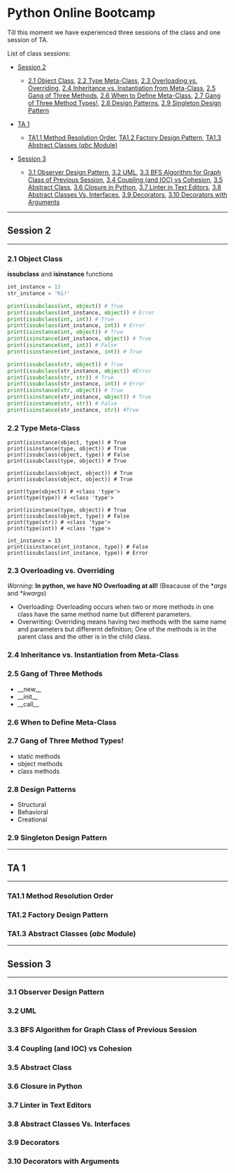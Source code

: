 
# Python Online Bootcamp

Till this moment we have experienced three sessions of the class and one session of TA.

List of class sessions:
- [Session 2](#session-2)
    - [2.1 Object Class](#21-object-class), [2.2 Type Meta-Class](#22-type-meta-class), [2.3 Overloading vs. Overriding](#23-overloading-vs-overriding), [2.4 Inheritance vs. Instantiation from Meta-Class](#24-inheritance-vs-instantiation-from-meta-class), [2.5 Gang of Three Methods](#25-gang-of-three-methods), [2.6 When to Define Meta-Class](#26-when-to-define-meta-class), [2.7 Gang of Three Method Types!](#27-gang-of-three-method-types), [2.8 Design Patterns](#28-design-patterns), [2.9 Singleton Design Pattern](#29-singleton-design-pattern)
- [TA 1](#ta-1)
    - [TA1.1 Method Resolution Order](#ta11-method-resolution-order), [TA1.2 Factory Design Pattern](#ta12-factory-design-pattern), [TA1.3 Abstract Classes (_abc_ Module)](#ta13-abstract-classes-_abc_-module)
- [Session 3](#session-3)

    - [3.1 Observer Design Pattern](#31-observer-design-pattern), [3.2 UML](#32-uml), [3.3 BFS Algorithm for Graph Class of Previous Session](#33-bfs-algorithm-for-graph-class-of-previous-session), [3.4 Coupling (and IOC) vs Cohesion](#34-coupling-and-ioc-vs-cohesion), [3.5 Abstract Class](#35-abstract-class), [3.6 Closure in Python](#36-closure-in-python), [3.7 Linter in Text Editors](#37-linter-in-text-editors), [3.8 Abstract Classes Vs. Interfaces](#38-abstract-classes-vs-interfaces), [3.9 Decorators](#39-decorators), [3.10 Decorators with Arguments](#310-decorators-with-arguments)

---

## Session 2

----

### 2.1 Object Class
**issubclass** and **isinstance** functions
```python
int_instance = 13
str_instance = 'hi!'

print(issubclass(int, object)) # True
print(issubclass(int_instance, object)) # Error
print(issubclass(int, int)) # True
print(issubclass(int_instance, int)) # Error
print(isinstance(int, object)) # True
print(isinstance(int_instance, object)) # True
print(isinstance(int, int)) # False
print(isinstance(int_instance, int)) # True

print(issubclass(str, object)) # True
print(issubclass(str_instance, object)) #Error
print(issubclass(str, str)) # True
print(issubclass(str_instance, int)) # Error
print(isinstance(str, object)) # True
print(isinstance(str_instance, object)) # True
print(isinstance(str, str)) # False
print(isinstance(str_instance, str)) #True
```

### 2.2 Type Meta-Class
```pyhton
print(isinstance(object, type)) # True
print(isinstance(type, object)) # True
print(issubclass(object, type)) # False
print(issubclass(type, object)) # True

print(issubclass(object, object)) # True
print(issubclass(object, object)) # True

print(type(object)) # <class 'type'>
print(type(type)) # <class 'type'>

print(isinstance(type, object)) # True
print(issubclass(object, type)) # False
print(type(str)) # <class 'type'>
print(type(int)) # <class 'type'>

int_instance = 13
print(isinstance(int_instance, type)) # False
print(issubclass(int_instance, type)) # Error
```

### 2.3 Overloading vs. Overriding
*Warning*: **In python, we have NO Overloading at all!** (Beacause of the \**args* and \**kwargs*)
- Overloading: Overloading occurs when two or more methods in one class have the same method name but different parameters.
- Overwriting: Overriding means having two methods with the same name and parameters but differernt definition; One of the methods is in the parent class and the other is in the child class.

### 2.4 Inheritance vs. Instantiation from Meta-Class
### 2.5 Gang of Three Methods
- \_\_new__
-	\_\_init__
-	\_\_call__

### 2.6 When to Define Meta-Class
### 2.7 Gang of Three Method Types!
- static methods
- object methods
- class methods

### 2.8 Design Patterns
- Structural
- Behavioral
- Creational

### 2.9 Singleton Design Pattern

---

## TA 1

---

### TA1.1 Method Resolution Order
### TA1.2 Factory Design Pattern
### TA1.3 Abstract Classes (_abc_ Module)

---

## Session 3

---

### 3.1 Observer Design Pattern
### 3.2 UML
### 3.3 BFS Algorithm for Graph Class of Previous Session
### 3.4 Coupling (and IOC) vs Cohesion
### 3.5 Abstract Class
### 3.6 Closure in Python
### 3.7 Linter in Text Editors
### 3.8 Abstract Classes Vs. Interfaces
### 3.9 Decorators
### 3.10 Decorators with Arguments

